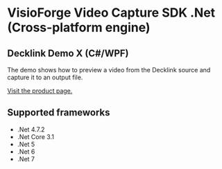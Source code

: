 ﻿# VisioForge Video Capture SDK .Net (Cross-platform engine)

## Decklink Demo X (C#/WPF)

The demo shows how to preview a video from the Decklink source and capture it to an output file.

[Visit the product page.](https://www.visioforge.com/video-capture-sdk-net)

## Supported frameworks

* .Net 4.7.2
* .Net Core 3.1
* .Net 5
* .Net 6
* .Net 7
